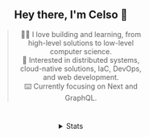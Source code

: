<div align="center">

## Hey there, I'm Celso 🙂

<div style="max-width: 300px; ">

> 🧙‍♂️ I love building and learning, from high-level solutions to low-level computer science.<br>
> 🦉 Interested in distributed systems, cloud-native solutions, IaC, DevOps, and web development.<br>
> ⌨️ Currently focusing on Next and GraphQL.<br>

</div>

#

<details align="center">
<summary>Stats</summary>

<cr/>

<p style="text-align: center;">
<!--START_SECTION:waka-->

```txt
From: 24 December 2023 - To: 23 January 2024

Markdown     33 hrs 46 mins  █████████▓░░░░░░░░░░░░░░░   38.24 %
TypeScript   33 hrs 33 mins  █████████▓░░░░░░░░░░░░░░░   38.00 %
JavaScript   5 hrs 42 mins   █▓░░░░░░░░░░░░░░░░░░░░░░░   06.47 %
JSON         2 hrs 54 mins   ▓░░░░░░░░░░░░░░░░░░░░░░░░   03.29 %
YAML         2 hrs 28 mins   ▓░░░░░░░░░░░░░░░░░░░░░░░░   02.80 %
```

<!--END_SECTION:waka-->
</p>
  
<!-- <div> -->
<!---->
<!-- <img src="http://github-readme-stats.vercel.app/api/top-langs/?username=celsobenedetti&layout=compact&custom_title=Languages&include_all_commits=true&count_private=true&langs_count=6&theme=transparent&bg_color=00000000" height="180em"/> -->
<!-- <img src="https://streak-stats.demolab.com?user=celsobenedetti&theme=transparent" height="180rem"/> -->
<!---->
<!-- </div> -->
<!---->
<!-- # -->
<!---->
<!-- <a href="https://wakatime.com/@8a52c0fd-ec78-403a-81d0-07c674c564b3" title="Time coded since Jan 17 2022"> -->
<!-- <img src="https://wakatime.com/badge/user/8a52c0fd-ec78-403a-81d0-07c674c564b3.svg" alt="Wakatime 2022" title="Time coded since Jan 17 2022" /> -->
<!-- </a> -->

</details>

</div>
